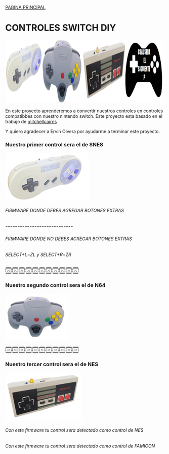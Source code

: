 [PAGINA PRINCIPAL](index.md)

# CONTROLES SWITCH DIY

<img src="imagenes/controles_switch.png"
height="200">

En este proyecto aprenderemos a convertir nuestros controles en controles compatibbes con nuestro nintendo switch.
Este proyecto esta basado en el trabajo de [mitchellcairns](https://github.com/mitchellcairns)

Y quiero agradecer a Ervin Olvera por ayudarme a terminar este proyecto.

### Nuestro primer control sera el de SNES

<img src="imagenes/CONTROLsnes.png"
height="150">

###### FIRMWARE DONDE DEBES AGREGAR BOTONES EXTRAS

<script type="module" src="web/install-button.js?module">conectar</script>
<esp-web-install-button manifest="proyectos/controles_switch/snes/manifest.json"></esp-web-install-button>

### ----------------------------

###### FIRMWARE DONDE NO DEBES AGREGAR BOTONES EXTRAS
###### SELECT+L=ZL y SELECT+R=ZR

<script type="module" src="web/install-button.js?module">conectar</script>
<esp-web-install-button manifest="proyectos/controles_switch/snes_no_botones/manifest.json"></esp-web-install-button>




<img src="imagenes/dividir.jpg"
height="20">

### Nuestro segundo control sera el de N64

<img src="imagenes/n64.png"
height="150">

<script type="module" src="web/install-button.js?module">conectar</script>
<esp-web-install-button manifest="proyectos/controles_switch/n64/manifest.json"></esp-web-install-button>

<img src="imagenes/dividir.jpg"
height="20">

### Nuestro tercer control sera el de NES

<img src="imagenes/nes.png"
height="150">

###### Con este firmware tu control sera detectado como control de NES
<script type="module" src="web/install-button.js?module">conectar</script>
<esp-web-install-button manifest="proyectos/controles_switch/nes/manifest.json"></esp-web-install-button>

###### Con este firmware tu control sera detectado como control de FAMICON
<script type="module" src="web/install-button.js?module">conectar</script>
<esp-web-install-button manifest="proyectos/controles_switch/fc/manifest.json"></esp-web-install-button>

